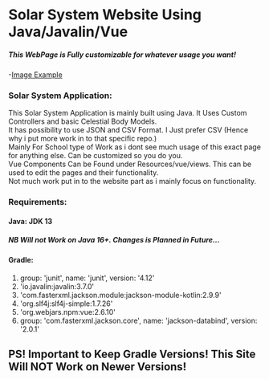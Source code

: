 # Solar System Website Using Java/Javalin/Vue
##### This WebPage is Fully customizable for whatever usage you want!
-[Image Example](Screen.png)

### Solar System Application:
This Solar System Application is mainly built using Java. It Uses Custom Controllers and basic Celestial Body Models. <br />
It has possibility to use JSON and CSV Format. I Just prefer CSV (Hence why i put more work in to that specific repo.) <br />
Mainly For School type of Work as i dont see much usage of this exact page for anything else. Can be customized so you do you. <br />
Vue Components Can be Found under Resources/vue/views. This can be used to edit the pages and their functionality. <br />
Not much work put in to the website part as i mainly focus on functionality.

### Requirements:

#### Java: JDK 13

##### NB Will not Work on Java 16+. Changes is Planned in Future...

#### Gradle:
1. group: 'junit', name: 'junit', version: '4.12'
2. 'io.javalin:javalin:3.7.0'
3. 'com.fasterxml.jackson.module:jackson-module-kotlin:2.9.9'
4. 'org.slf4j:slf4j-simple:1.7.26'
5. 'org.webjars.npm:vue:2.6.10'
6. group: 'com.fasterxml.jackson.core', name: 'jackson-databind', version: '2.0.1'

## PS! Important to Keep Gradle Versions! This Site Will NOT Work on Newer Versions!